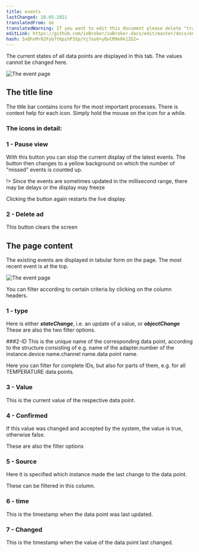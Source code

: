 ```yaml
---
title: events
lastChanged: 10.05.2021
translatedFrom: de
translatedWarning: If you want to edit this document please delete "translatedFrom" field, elsewise this document will be translated automatically again
editLink: https://github.com/ioBroker/ioBroker.docs/edit/master/docs/en/admin/events.md
hash: 5xQhxMr82Fyb7tKpihP3Sp/Vj7as6+yQvCM9e0k1ZGI=
---
```

The current states of all data points are displayed in this tab.
The values cannot be changed here.

![The event page](../../de/admin/media/ADMIN_Ereignisse_numbers.png)

## The title line
The title bar contains icons for the most important processes. There is context help for each icon. Simply hold the mouse on the icon for a while.

### The icons in detail:
### 1 - Pause view
With this button you can stop the current display of the latest events. The button then changes to a yellow background on which the number of "missed" events is counted up.

!> Since the events are sometimes updated in the millisecond range, there may be delays or the display may freeze

Clicking the button again restarts the live display.

### 2 - Delete ad
This button clears the screen

## The page content
The existing events are displayed in tabular form on the page. The most recent event is at the top.

![The event page](../../de/admin/media/ADMIN_Ereignisse_numbers02.png)

You can filter according to certain criteria by clicking on the column headers.

### 1 - type
Here is either ***stateChange***, i.e. an update of a value, or ***objectChange*** These are also the two filter options.

###2-ID
This is the unique name of the corresponding data point, according to the structure consisting of e.g. name of the adapter.number of the instance.device name.channel name.data point name.

Here you can filter for complete IDs, but also for parts of them, e.g. for all TEMPERATURE data points.

### 3 - Value
This is the current value of the respective data point.

### 4 - Confirmed
If this value was changed and accepted by the system, the value is true, otherwise false.

These are also the filter options

### 5 - Source
Here it is specified which instance made the last change to the data point.

These can be filtered in this column.

### 6 - time
This is the timestamp when the data point was last updated.

### 7 - Changed
This is the timestamp when the value of the data point last changed.